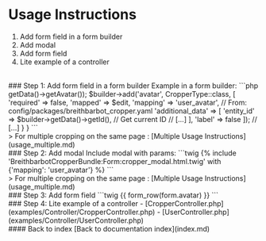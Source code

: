 # Usage Instructions
1. Add form field in a form builder
2. Add modal
3. Add form field
4. Lite example of a controller
<br>
### Step 1: Add form field in a form builder
Example in a form builder:
```php
<?php
// [...]
use Breithbarbot\CropperBundle\Form\Type\CropperType;
class UserType extends AbstractType
{
    public function buildForm(FormBuilderInterface $builder, array $options)
    {
        // [...]
        // Mapped = "true" if avatar exist
        $edit = (null !== $builder->getData()->getAvatar());
        $builder->add('avatar', CropperType::class, [
            'required' => false,
            'mapped' => $edit,
            'mapping' => 'user_avatar', // From: config/packages/breithbarbot_cropper.yaml
            'additional_data' => [
                'entity_id' => $builder->getData()->getId(), // Get current ID
                // [...]
            ],
            'label' => false
            ]);
        // [...]
    }
}
```
<br>
> For multiple cropping on the same page : [Multiple Usage Instructions](usage_multiple.md)
<br>
### Step 2: Add modal
Include modal with params:
```twig
{% include 'BreithbarbotCropperBundle:Form:cropper_modal.html.twig' with {'mapping': 'user_avatar'} %}
```
<br>
> For multiple cropping on the same page : [Multiple Usage Instructions](usage_multiple.md)
<br>
### Step 3: Add form field
```twig
{{ form_row(form.avatar) }}
```
<br>
### Step 4: Lite example of a controller
- [CropperController.php](examples/Controller/CropperController.php)
- [UserController.php](examples/Controller/UserController.php)
<br>
#### Back to index
[Back to documentation index](index.md)
